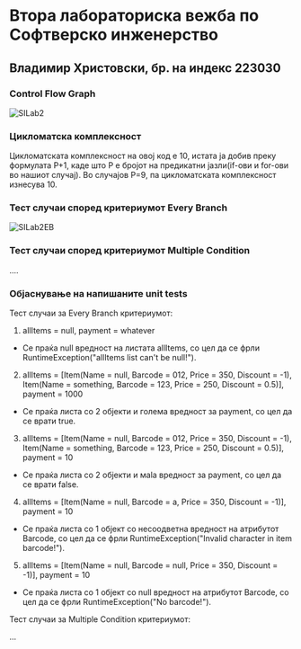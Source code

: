 # Втора лабораториска вежба по Софтверско инженерство

## Владимир Христовски, бр. на индекс 223030

###  Control Flow Graph

![SILab2](https://github.com/vladimirhristovski/SI_2024_lab2_223030/assets/117442187/af7c0338-a923-48ee-83e2-d1db32558a13)

### Цикломатска комплексност

Цикломатската комплексност на овој код е 10, истата ја добив преку формулата P+1, каде што P е бројот на предикатни јазли(if-ови и for-ови во нашиот случај). Во случајoв P=9, па цикломатската комплексност изнесува 10.

### Тест случаи според критериумот Every Branch 

![SILab2EB](https://github.com/vladimirhristovski/SI_2024_lab2_223030/assets/117442187/ebc5e19d-2fd0-4276-94d8-55ebc8fbbe17)

### Тест случаи според критериумот Multiple Condition

.... 

### Објаснување на напишаните unit tests

Тест случаи за Every Branch критериумот:
1. allItems = null, payment = whatever
- Се праќа null вредност на листата allItems, со цел да се фрли RuntimeException("allItems list can't be null!").

2. allItems = [Item(Name = null, Barcode = 012, Price = 350, Discount = -1), Item(Name = something, Barcode = 123, Price = 250, Discount = 0.5)], payment = 1000
- Се праќа листа со 2 објекти и голема вредност за payment, со цел да се врати true.

3. allItems = [Item(Name = null, Barcode = 012, Price = 350, Discount = -1), Item(Name = something, Barcode = 123, Price = 250, Discount = 0.5)], payment = 10
- Се праќа листа со 2 објекти и маla вредност за payment, со цел да се врати false.

4. allItems = [Item(Name = null, Barcode = a, Price = 350, Discount = -1)], payment = 10
- Се праќа листа со 1 објект со несоодветна вредност на атрибутот Barcode, со цел да се фрли RuntimeException("Invalid character in item barcode!").

5. allItems = [Item(Name = null, Barcode = null, Price = 350, Discount = -1)], payment = 10
- Се праќа листа со 1 објект со null вредност на атрибутот Barcode, со цел да се фрли RuntimeException("No barcode!").

Тест случаи за Multiple Condition критериумот:

...
